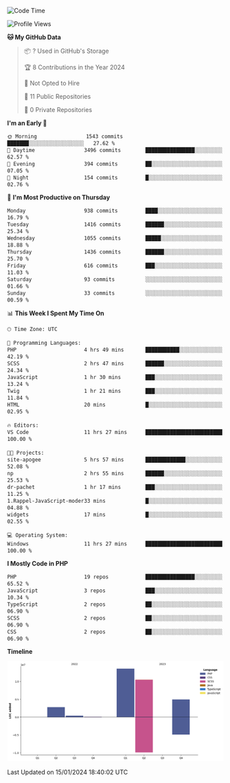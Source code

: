 <!--START_SECTION:waka-->
![Code Time](http://img.shields.io/badge/Code%20Time-1%2C452%20hrs%2029%20mins-blue)

![Profile Views](http://img.shields.io/badge/Profile%20Views-73-blue)

**🐱 My GitHub Data** 

> 📦 ? Used in GitHub's Storage 
 > 
> 🏆 8 Contributions in the Year 2024
 > 
> 🚫 Not Opted to Hire
 > 
> 📜 11 Public Repositories 
 > 
> 🔑 0 Private Repositories 
 > 
**I'm an Early 🐤** 

```text
🌞 Morning                1543 commits        ███████░░░░░░░░░░░░░░░░░░   27.62 % 
🌆 Daytime                3496 commits        ████████████████░░░░░░░░░   62.57 % 
🌃 Evening                394 commits         ██░░░░░░░░░░░░░░░░░░░░░░░   07.05 % 
🌙 Night                  154 commits         █░░░░░░░░░░░░░░░░░░░░░░░░   02.76 % 
```
📅 **I'm Most Productive on Thursday** 

```text
Monday                   938 commits         ████░░░░░░░░░░░░░░░░░░░░░   16.79 % 
Tuesday                  1416 commits        ██████░░░░░░░░░░░░░░░░░░░   25.34 % 
Wednesday                1055 commits        █████░░░░░░░░░░░░░░░░░░░░   18.88 % 
Thursday                 1436 commits        ██████░░░░░░░░░░░░░░░░░░░   25.70 % 
Friday                   616 commits         ███░░░░░░░░░░░░░░░░░░░░░░   11.03 % 
Saturday                 93 commits          ░░░░░░░░░░░░░░░░░░░░░░░░░   01.66 % 
Sunday                   33 commits          ░░░░░░░░░░░░░░░░░░░░░░░░░   00.59 % 
```


📊 **This Week I Spent My Time On** 

```text
🕑︎ Time Zone: UTC

💬 Programming Languages: 
PHP                      4 hrs 49 mins       ███████████░░░░░░░░░░░░░░   42.19 % 
SCSS                     2 hrs 47 mins       ██████░░░░░░░░░░░░░░░░░░░   24.34 % 
JavaScript               1 hr 30 mins        ███░░░░░░░░░░░░░░░░░░░░░░   13.24 % 
Twig                     1 hr 21 mins        ███░░░░░░░░░░░░░░░░░░░░░░   11.84 % 
HTML                     20 mins             █░░░░░░░░░░░░░░░░░░░░░░░░   02.95 % 

🔥 Editors: 
VS Code                  11 hrs 27 mins      █████████████████████████   100.00 % 

🐱‍💻 Projects: 
site-apogee              5 hrs 57 mins       █████████████░░░░░░░░░░░░   52.08 % 
np                       2 hrs 55 mins       ██████░░░░░░░░░░░░░░░░░░░   25.53 % 
dr-pachet                1 hr 17 mins        ███░░░░░░░░░░░░░░░░░░░░░░   11.25 % 
1.Rappel-JavaScript-moder33 mins             █░░░░░░░░░░░░░░░░░░░░░░░░   04.88 % 
widgets                  17 mins             █░░░░░░░░░░░░░░░░░░░░░░░░   02.55 % 

💻 Operating System: 
Windows                  11 hrs 27 mins      █████████████████████████   100.00 % 
```

**I Mostly Code in PHP** 

```text
PHP                      19 repos            ████████████████░░░░░░░░░   65.52 % 
JavaScript               3 repos             ███░░░░░░░░░░░░░░░░░░░░░░   10.34 % 
TypeScript               2 repos             ██░░░░░░░░░░░░░░░░░░░░░░░   06.90 % 
SCSS                     2 repos             ██░░░░░░░░░░░░░░░░░░░░░░░   06.90 % 
CSS                      2 repos             ██░░░░░░░░░░░░░░░░░░░░░░░   06.90 % 
```



**Timeline**

![Lines of Code chart](https://raw.githubusercontent.com/tahar-elgunaoui/tahar-elgunaoui/main/assets/bar_graph.png)


 Last Updated on 15/01/2024 18:40:02 UTC
<!--END_SECTION:waka-->
